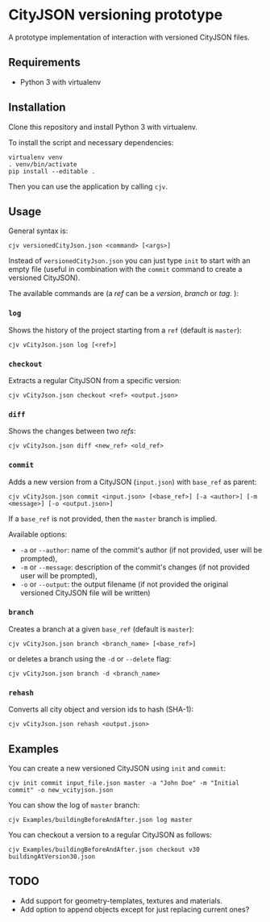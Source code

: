# CityJSON versioning prototype

A prototype implementation of interaction with versioned CityJSON files.

## Requirements

- Python 3 with virtualenv

## Installation

Clone this repository and install Python 3 with virtualenv.

To install the script and necessary dependencies:

```
virtualenv venv
. venv/bin/activate
pip install --editable .
```

Then you can use the application by calling `cjv`.

## Usage

General syntax is:

```
cjv versionedCityJson.json <command> [<args>]
```

Instead of ``versionedCityJson.json`` you can just type ``init`` to start with an empty file (useful in combination with the ``commit`` command to create a versioned CityJSON).

The available commands are (a *ref* can be a *version*, *branch* or *tag*.
):

### ``log``
Shows the history of the project starting from a ``ref`` (default is ``master``):

```
cjv vCityJson.json log [<ref>]
```

### ``checkout``

Extracts a regular CityJSON from a specific version:

```
cjv vCityJson.json checkout <ref> <output.json>
```

### ``diff``

Shows the changes between two *refs*:

```
cjv vCityJson.json diff <new_ref> <old_ref>
```

### ``commit``

Adds a new version from a CityJSON (``input.json``) with ``base_ref`` as parent:

```
cjv vCityJson.json commit <input.json> [<base_ref>] [-a <author>] [-m <message>] [-o <output.json>]
```

If a ``base_ref`` is not provided, then the ``master`` branch is implied.

Available options:
- `-a` or `--author`: name of the commit's author (if not provided, user will be prompted),
- `-m` or `--message`: description of the commit's changes (if not provided user will be prompted),
- `-o` or `--output`: the output filename (if not provided the original versioned CityJSON file will be written)

### ``branch``

Creates a branch at a given ``base_ref`` (default is ``master``):

```
cjv vCityJson.json branch <branch_name> [<base_ref>]
```

or deletes a branch using the `-d` or `--delete` flag:

```
cjv vCityJson.json branch -d <branch_name>
```

### ``rehash``

Converts all city object and version ids to hash (SHA-1):

```
cjv vCityJson.json rehash <output.json>
```

## Examples

You can create a new versioned CityJSON using ``init`` and ``commit``:

```
cjv init commit input_file.json master -a "John Doe" -m "Initial commit" -o new_vcityjson.json
```

You can show the log of ``master`` branch:

```
cjv Examples/buildingBeforeAndAfter.json log master
```

You can checkout a version to a regular CityJSON as follows:

```
cjv Examples/buildingBeforeAndAfter.json checkout v30 buildingAtVersion30.json
```

## TODO

- Add support for geometry-templates, textures and materials.
- Add option to append objects except for just replacing current ones?